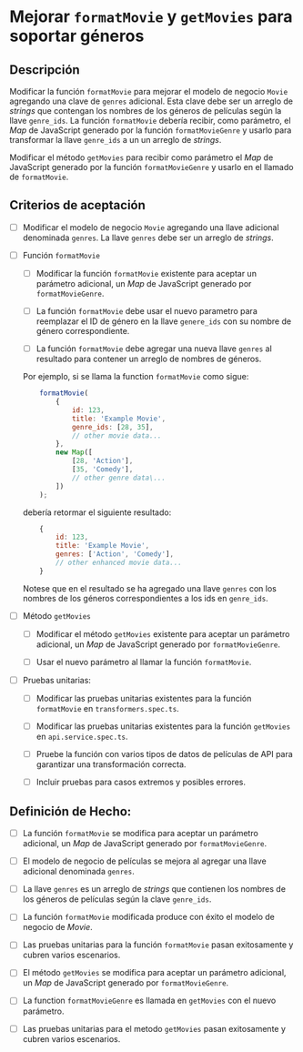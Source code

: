 # Mejorar `formatMovie` y `getMovies` para soportar géneros

## Descripción

Modificar la función `formatMovie` para mejorar el modelo de negocio `Movie` agregando una clave de `genres` adicional. Esta clave debe ser un arreglo de _strings_ que contengan los nombres de los géneros de películas según la llave `genre_ids`. La función `formatMovie`  debería recibir, como parámetro, el _Map_ de JavaScript generado por la función `formatMovieGenre` y usarlo para transformar la llave `genre_ids` a un un arreglo de _strings_.

Modificar el método `getMovies` para recibir como parámetro el _Map_ de JavaScript generado por la función `formatMovieGenre` y usarlo en el llamado de `formatMovie`.

## Criterios de aceptación

- [ ] Modificar el modelo de negocio `Movie` agregando una llave adicional denominada `genres`. La llave `genres` debe ser un arreglo de _strings_.

- [ ] Función `formatMovie`

    - [ ] Modificar la función `formatMovie` existente para aceptar un parámetro adicional, un _Map_ de JavaScript generado por `formatMovieGenre`.

    - [ ] La función `formatMovie` debe usar el nuevo parametro para reemplazar el ID de género en la llave `genere_ids` con su nombre de género correspondiente.
    
    - [ ] La función `formatMovie` debe agregar una nueva llave `genres` al resultado para contener un arreglo de nombres de géneros.
    
    Por ejemplo, si se llama la function `formatMovie` como sigue:

    ```js
        formatMovie(
            {
                id: 123,
                title: 'Example Movie',
                genre_ids: [28, 35],
                // other movie data...
            },
            new Map([
                [28, 'Action'],
                [35, 'Comedy'],
                // other genre data\...
            ])
        );
    ```

    debería retormar el siguiente resultado:

    ```js
        {
            id: 123,
            title: 'Example Movie',
            genres: ['Action', 'Comedy'],
            // other enhanced movie data...
        }
    ```

    Notese que en el resultado se ha agregado una llave `genres` con los nombres de los géneros correspondientes a los ids en `genre_ids`.

- [ ] Método `getMovies`

    - [ ] Modificar el método `getMovies` existente para aceptar un parámetro adicional, un _Map_ de JavaScript generado por `formatMovieGenre`.

    - [ ] Usar el nuevo parámetro al llamar la función `formatMovie`.

- [ ] Pruebas unitarias:

     - [ ] Modificar las pruebas unitarias existentes para la función `formatMovie` en `transformers.spec.ts`.

     - [ ] Modificar las pruebas unitarias existentes para la función `getMovies` en `api.service.spec.ts`.

     - [ ] Pruebe la función con varios tipos de datos de películas de API para garantizar una transformación correcta.

     - [ ] Incluir pruebas para casos extremos y posibles errores.

## Definición de Hecho:

- [ ] La función `formatMovie` se modifica para aceptar un parámetro adicional, un _Map_ de JavaScript generado por `formatMovieGenre`.

- [ ] El modelo de negocio de películas se mejora al agregar una llave adicional denominada `genres`.

- [ ] La llave `genres` es un arreglo de _strings_ que contienen los nombres de los géneros de películas según la clave `genre_ids`.

- [ ] La función `formatMovie` modificada produce con éxito el modelo de negocio de _Movie_.

- [ ] Las pruebas unitarias para la función `formatMovie` pasan exitosamente y cubren varios escenarios.

- [ ] El método `getMovies` se modifica para aceptar un parámetro adicional, un _Map_ de JavaScript generado por `formatMovieGenre`.

- [ ] La function `formatMovieGenre` es llamada en `getMovies` con el nuevo parámetro.

- [ ] Las pruebas unitarias para el metodo `getMovies` pasan exitosamente y cubren varios escenarios.
